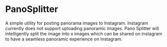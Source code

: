 # PanoSplitter

A simple utility for posting panorama images to Instagram.
Instagram currently does not support uploading panoramic images.
Pano Splitter will intelligently split the image into x images which can be shared on instagram to have a seamless 
panoramic experience on Instagram.
